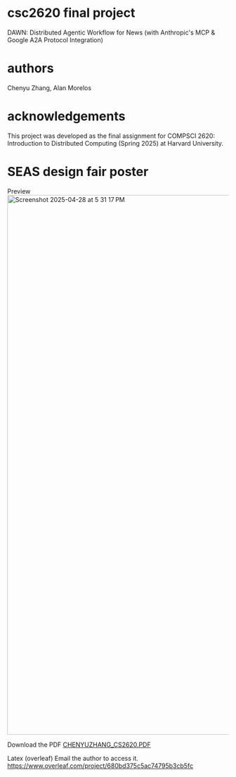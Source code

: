 # csc2620 final project
DAWN: Distributed Agentic Workflow for News (with Anthropic's MCP \& Google A2A Protocol Integration)

# authors
Chenyu Zhang, Alan Morelos

# acknowledgements

This project was developed as the final assignment for COMPSCI 2620: Introduction to Distributed Computing (Spring 2025) at Harvard University.

# SEAS design fair poster
Preview
<img width="1227" alt="Screenshot 2025-04-28 at 5 31 17 PM" src="https://github.com/user-attachments/assets/a29e571b-1ec2-49ff-a78f-bf503ac923d3" />

Download the PDF
[CHENYUZHANG_CS2620.PDF](https://github.com/user-attachments/files/19949133/CHENYUZHANG_CS2620.PDF)

Latex (overleaf) Email the author to access it.
https://www.overleaf.com/project/680bd375c5ac74795b3cb5fc
